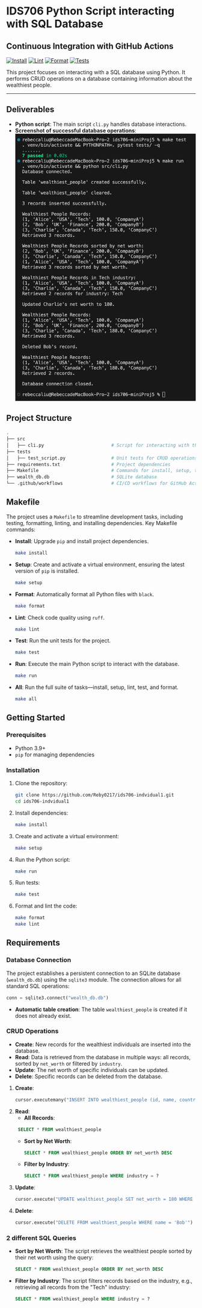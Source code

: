 # IDS706 Python Script interacting with SQL Database

## Continuous Integration with GitHub Actions
[![Install](https://github.com/Reby0217/ids706-miniProj5/actions/workflows/install.yml/badge.svg)](https://github.com/Reby0217/ids706-miniProj5/actions/workflows/install.yml)
[![Lint](https://github.com/Reby0217/ids706-miniProj5/actions/workflows/lint.yml/badge.svg)](https://github.com/Reby0217/ids706-miniProj5/actions/workflows/lint.yml)
[![Format](https://github.com/Reby0217/ids706-miniProj5/actions/workflows/format.yml/badge.svg)](https://github.com/Reby0217/ids706-miniProj5/actions/workflows/format.yml)
[![Tests](https://github.com/Reby0217/ids706-miniProj5/actions/workflows/test.yml/badge.svg)](https://github.com/Reby0217/ids706-miniProj5/actions/workflows/test.yml)


This project focuses on interacting with a SQL database using Python. It performs CRUD operations on a database containing information about the wealthiest people.

---
## Deliverables
- **Python script**: The main script `cli.py` handles database interactions.
- **Screenshot of successful database operations**: 
![Log](screenshots/log.png)



## Project Structure
```bash
.
├── src
│   ├── cli.py                         # Script for interacting with the SQL database
├── tests
│   ├── test_script.py                 # Unit tests for CRUD operations
├── requirements.txt                   # Project dependencies
├── Makefile                           # Commands for install, setup, test, run, lint, and format
├── wealth_db.db                       # SQLite database
└── .github/workflows                  # CI/CD workflows for GitHub Actions
```

## Makefile

The project uses a `Makefile` to streamline development tasks, including testing, formatting, linting, and installing dependencies. Key Makefile commands:

- **Install**: Upgrade `pip` and install project dependencies.
  ```bash
  make install
  ```
  
- **Setup**: Create and activate a virtual environment, ensuring the latest version of `pip` is installed.
  ```bash
  make setup
  ```

- **Format**: Automatically format all Python files with `black`.
  ```bash
  make format
  ```

- **Lint**: Check code quality using `ruff`.
  ```bash
  make lint
  ```

- **Test**: Run the unit tests for the project.
  ```bash
  make test
  ```

- **Run**: Execute the main Python script to interact with the database.
  ```bash
  make run
  ```

- **All**: Run the full suite of tasks—install, setup, lint, test, and format.
  ```bash
  make all
  ```

## Getting Started

### Prerequisites

- Python 3.9+
- `pip` for managing dependencies

### Installation

1. Clone the repository:

   ```bash
   git clone https://github.com/Reby0217/ids706-indvidual1.git
   cd ids706-indvidual1
   ```

2. Install dependencies:

   ```bash
   make install
   ```
3. Create and activate a virtual environment:
   ```bash
   make setup
   ```

4. Run the Python script:
   ```bash
   make run
   ```

5. Run tests:
   ```bash
   make test
   ```

6. Format and lint the code:
   ```bash
   make format
   make lint
   ```

## Requirements

### Database Connection
The project establishes a persistent connection to an SQLite database (`wealth_db.db`) using the `sqlite3` module. The connection allows for all standard SQL operations:
```python
conn = sqlite3.connect("wealth_db.db")
```
- **Automatic table creation**: The table `wealthiest_people` is created if it does not already exist.

### CRUD Operations

- **Create**: New records for the wealthiest individuals are inserted into the database.
- **Read**: Data is retrieved from the database in multiple ways: all records, sorted by  `net_worth` or filtered by `industry`.
- **Update**: The net worth of specific individuals can be updated.
- **Delete**: Specific records can be deleted from the database.

1. **Create**:
   ```python
   cursor.executemany("INSERT INTO wealthiest_people (id, name, country, industry, net_worth, company) VALUES (?, ?, ?, ?, ?, ?)", people)
   ```
2. **Read**:
   - **All Records**:
    ```sql
     SELECT * FROM wealthiest_people
    ```
   - **Sort by Net Worth**:
     ```sql
     SELECT * FROM wealthiest_people ORDER BY net_worth DESC
     ```
   - **Filter by Industry**:
     ```sql
     SELECT * FROM wealthiest_people WHERE industry = ?
     ```
3. **Update**:
   ```python
   cursor.execute("UPDATE wealthiest_people SET net_worth = 180 WHERE name = 'Charlie'")
   ```
4. **Delete**:
   ```python
   cursor.execute("DELETE FROM wealthiest_people WHERE name = 'Bob'")
   ```


### 2 different SQL Queries
- **Sort by Net Worth**: The script retrieves the wealthiest people sorted by their net worth using the query:
  ```sql
  SELECT * FROM wealthiest_people ORDER BY net_worth DESC
  ```
- **Filter by Industry**: The script filters records based on the industry, e.g., retrieving all records from the "Tech" industry:
  ```sql
  SELECT * FROM wealthiest_people WHERE industry = ?
  ```
